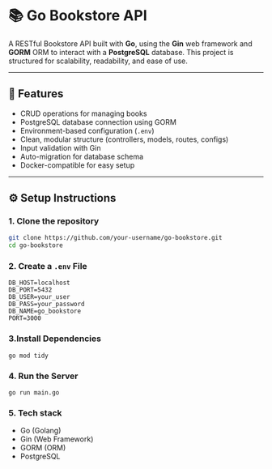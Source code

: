 # 📚 Go Bookstore API

A RESTful Bookstore API built with **Go**, using the **Gin** web framework and **GORM** ORM to interact with a **PostgreSQL** database. This project is structured for scalability, readability, and ease of use.

---

## 🚀 Features

- CRUD operations for managing books
- PostgreSQL database connection using GORM
- Environment-based configuration (`.env`)
- Clean, modular structure (controllers, models, routes, configs)
- Input validation with Gin
- Auto-migration for database schema
- Docker-compatible for easy setup

---

## ⚙️ Setup Instructions

### 1. Clone the repository

```bash
git clone https://github.com/your-username/go-bookstore.git
cd go-bookstore
```

### 2. Create a `.env` File

```env
DB_HOST=localhost
DB_PORT=5432
DB_USER=your_user
DB_PASS=your_password
DB_NAME=go_bookstore
PORT=3000
```

### 3.Install Dependencies

```
go mod tidy
```

### 4. Run the Server

```
go run main.go
```

### 5. Tech stack
- Go (Golang)
- Gin (Web Framework)
- GORM (ORM)
- PostgreSQL

